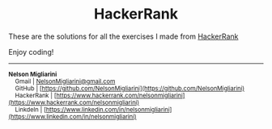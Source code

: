 <h1 style="text-align: center;">HackerRank</h1>

These are the solutions for all the exercises I made from [HackerRank](https://www.hackerrank.com)

Enjoy coding!

---

<sup>**Nelson Migliarini**  
&nbsp;&nbsp;&nbsp;&nbsp;Gmail | NelsonMigliarini@gmail.com  
&nbsp;&nbsp;&nbsp;&nbsp;GitHub | [https://github.com/NelsonMigliarini](https://github.com/NelsonMigliarini)  
&nbsp;&nbsp;&nbsp;&nbsp;HackerRank | [https://www.hackerrank.com/nelsonmigliarini](https://www.hackerrank.com/nelsonmigliarini)  
&nbsp;&nbsp;&nbsp;&nbsp;LinkdeIn | [https://www.linkedin.com/in/nelsonmigliarini](https://www.linkedin.com/in/nelsonmigliarini)</sub>

